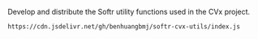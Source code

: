 Develop and distribute the Softr utility functions used in the CVx project.

```
https://cdn.jsdelivr.net/gh/benhuangbmj/softr-cvx-utils/index.js
```
